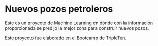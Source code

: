 # Nuevos pozos petroleros
Este es un proyecto de Machine Learning en dónde con la información proporcionada se predijo la mejor zona para construir nuevos pozos.

Este proyecto fue elaborado en el Bootcamp de TripleTen.
